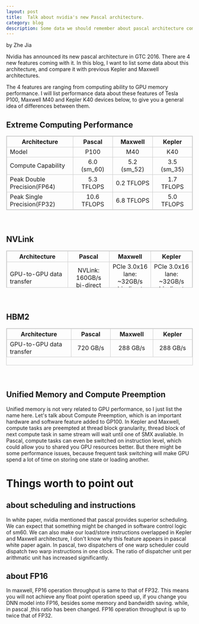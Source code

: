 ```yaml
---
layout: post
title:	Talk about nvidia's new Pascal architecture.
category: blog
description: Some data we should remember about pascal architecture compared with previous ones
---
```


by Zhe Jia

Nvidia has announced its new pascal architecture in GTC 2016. There are 4 new features coming with it. In this blog, I want to list some data about this architecture, and compare it with previous Kepler and Maxwell architectures.

The 4 features are ranging from computing ability to GPU memory performance. I will list performance data about these features of Tesla P100, Maxwell M40 and Kepler K40 devices below, to give you a general idea of differences between them.

## Extreme Computing Performance

<table style="border: 1px solid #ccc" width="700" border="10" height="200">
<tr>
	<th width="250" style="border: 1px solid #ccc"><left>Architecture</left></th>
	<th width="150" style="border: 1px solid #ccc"><center>Pascal</center></th>
	<th width="150" style="border: 1px solid #ccc"><center>Maxwell</center></th>
	<th width="150" style="border: 1px solid #ccc"><center>Kepler</center></th>
</tr>
<tr>
	<td width="250" style="border: 1px solid #ccc"><left>Model</left></td>
	<td width="150" style="border: 1px solid #ccc"><center>P100</center></td>
	<td width="150" style="border: 1px solid #ccc"><center>M40</center></td>
	<td width="150" style="border: 1px solid #ccc"><center>K40</center></td>
</tr>
<tr>
	<td width="250" style="border: 1px solid #ccc"><left>Compute Capability</left></td>
	<td width="150" style="border: 1px solid #ccc"><center>6.0 (sm_60)</center></td>
	<td width="150" style="border: 1px solid #ccc"><center>5.2 (sm_52)</center></td>
	<td width="150" style="border: 1px solid #ccc"><center>3.5 (sm_35)</center></td>
</tr>
<tr>
	<td width="250" style="border: 1px solid #ccc"><left>Peak Double Precision(FP64)</left></td>
	<td width="150" style="border: 1px solid #ccc"><center>5.3 TFLOPS</center></td>
	<td width="150" style="border: 1px solid #ccc"><center>0.2 TFLOPS</center></td>
	<td width="150" style="border: 1px solid #ccc"><center>1.7 TFLOPS</center></td>
</tr>
<tr>
	<td width="250" style="border: 1px solid #ccc"><left>Peak Single Precision(FP32)</left></td>
	<td width="150" style="border: 1px solid #ccc"><center>10.6 TFLOPS</center></td>
	<td width="150" style="border: 1px solid #ccc"><center>6.8 TFLOPS</center></td>
	<td width="150" style="border: 1px solid #ccc"><center>5.0 TFLOPS</center></td>
</tr>
<tr>
	<td width="250" style="border: 1px solid #ccc"><left>Peak native Half-precision(FP16)</left></td>
	<td width="150" style="border: 1px solid #ccc"><center>21.2 TFLOPS</center></td>
	<td width="150" style="border: 1px solid #ccc"><center>not support</center></td>
	<td width="150" style="border: 1px solid #ccc"><center>not support</center></td>
</tr>

</table>
<font style="line-height:1.5;">
<br/>
</font>

## NVLink
<table style="border: 1px solid #ccc" width="700" border="10" height="100">
<tr>
	<th width="250" style="border: 1px solid #ccc"><left>Architecture</left></th>
	<th width="150" style="border: 1px solid #ccc"><center>Pascal</center></th>
	<th width="150" style="border: 1px solid #ccc"><center>Maxwell</center></th>
	<th width="150" style="border: 1px solid #ccc"><center>Kepler</center></th>
</tr>
<tr>
	<td width="250" style="border: 1px solid #ccc"><left>GPU-to-GPU data transfer</left></td>
	<td width="150" style="border: 1px solid #ccc"><center>NVLink: 160GB/s bi-direct</center></td>
	<td width="150" style="border: 1px solid #ccc"><center>PCIe 3.0x16 lane: ~32GB/s bi-direct</center></td>
	<td width="150" style="border: 1px solid #ccc"><center>PCIe 3.0x16 lane: ~32GB/s bi-direct</center></td>
</tr>
</table>

<font style="line-height:1.5;">
<br/>
</font>

## HBM2
<table style="border: 1px solid #ccc" width="700" border="10" height="100">
<tr>
	<th width="250" style="border: 1px solid #ccc"><left>Architecture</left></th>
	<th width="150" style="border: 1px solid #ccc"><center>Pascal</center></th>
	<th width="150" style="border: 1px solid #ccc"><center>Maxwell</center></th>
	<th width="150" style="border: 1px solid #ccc"><center>Kepler</center></th>
</tr>
<tr>
	<td width="250" style="border: 1px solid #ccc"><left>GPU-to-GPU data transfer</left></td>
	<td width="150" style="border: 1px solid #ccc"><center>720 GB/s</center></td>
	<td width="150" style="border: 1px solid #ccc"><center>288 GB/s</center></td>
	<td width="150" style="border: 1px solid #ccc"><center>288 GB/s</center></td>
</tr>
</table>

<font style="line-height:1.5;">
<br/>
</font>

## Unified Memory and Compute Preemption
Unified memory is not very related to GPU performance, so I just list the name here. 
Let's talk about Compute Preemption, which is an important hardware and software feature added to GP100. 
In Kepler and Maxwell, compute tasks are preempted at thread block granularity, thread block of next compute task in same stream will wait until one of SMX avaliable. 
In Pascal, compute tasks can even be switched on instruction level, which could allow you to shared you GPU resources better. 
But there might be some performance issues, because frequent task switching will make GPU spend a lot of time on storing one state or loading another.

# Things worth to point out

## about scheduling and instructions

In white paper, nvidia mentioned that pascal provides superior scheduling. We can expect that something might be changed in software control logic of sm60. We can also make our load/store instructions overlapped in Kepler and Maxwell architecture, I don't know why this feature appears in pascal white paper again. In pascal, two dispatchers of one warp scheduler could dispatch two warp instructions in one clock. The ratio of dispatcher unit per arithmatic unit has increased significantly.

## about FP16

In maxwell, FP16 operation throughput is same to that of FP32. This means you will not achieve any float point operation speed up, if you change you DNN model into FP16, besides some memory and bandwidth saving.
while, in pascal ,this ratio has been changed. FP16 operation throughput is up to twice that of FP32.
